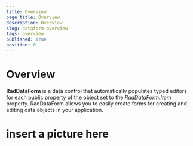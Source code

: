 ```yaml
---
title: Overview
page_title: Overview
description: Overview
slug: dataform-overview
tags: overview
published: True
position: 0
---
```


# Overview

**RadDataForm** is a data control that automatically populates typed editors for each public property of the object set to the *RadDataForm.Item* property. RadDataForm allows you to easily create forms for creating and editing data objects in your application.

# insert a picture here